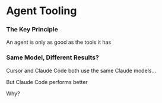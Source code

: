 # Agent Tooling

<div class="two-cols">

<FeatureCard v-click>

### The Key Principle

An agent is only as good as the tools it has

</FeatureCard>

<FeatureCard v-click>

### Same Model, Different Results?

Cursor and Claude Code both use the same Claude models...

But Claude Code performs better

Why?

</FeatureCard>

</div>
